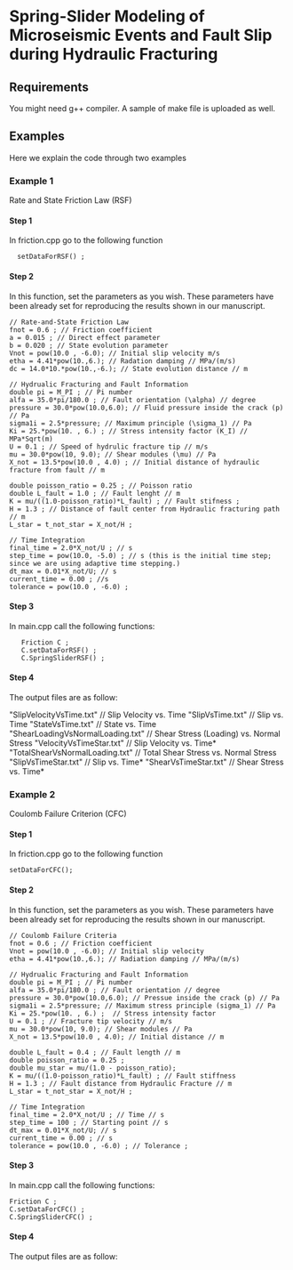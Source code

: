 # Spring-Slider Modeling of Microseismic Events and Fault Slip during Hydraulic Fracturing

## Requirements
You might need g++ compiler. A sample of make file is uploaded as well.

## Examples
Here we explain the code through two examples

### Example 1
Rate and State Friction Law (RSF)

#### Step 1
In friction.cpp go to the following function

      setDataForRSF() ;
      
#### Step 2
In this function, set the parameters as you wish. These parameters have been already set for reproducing the results shown in our manuscript.

  	// Rate-and-State Friction Law
	fnot = 0.6 ; // Friction coefficient
	a = 0.015 ; // Direct effect parameter
	b = 0.020 ; // State evolution parameter
	Vnot = pow(10.0 , -6.0); // Initial slip velocity m/s
	etha = 4.41*pow(10.,6.); // Radation damping // MPa/(m/s)
  	dc = 14.0*10.*pow(10.,-6.); // State evolution distance // m
	
	// Hydrualic Fracturing and Fault Information
	double pi = M_PI ; // Pi number
	alfa = 35.0*pi/180.0 ; // Fault orientation (\alpha) // degree
	pressure = 30.0*pow(10.0,6.0); // Fluid pressure inside the crack (p)  // Pa 
	sigma1i = 2.5*pressure; // Maximum principle (\sigma_1) // Pa
	Ki = 25.*pow(10. , 6.) ; // Stress intensity factor (K_I) // MPa*Sqrt(m) 
	U = 0.1 ; // Speed of hydrulic fracture tip // m/s
	mu = 30.0*pow(10, 9.0); // Shear modules (\mu) // Pa
	X_not = 13.5*pow(10.0 , 4.0) ; // Initial distance of hydraulic fracture from fault // m 

	double poisson_ratio = 0.25 ; // Poisson ratio
	double L_fault = 1.0 ; // Fault lenght // m 
	K = mu/((1.0-poisson_ratio)*L_fault) ; // Fault stifness ;
	H = 1.3 ; // Distance of fault center from Hydraulic fracturing path // m
	L_star = t_not_star = X_not/H ;

	// Time Integration
	final_time = 2.0*X_not/U ; // s
	step_time = pow(10.0, -5.0) ; // s (this is the initial time step; since we are using adaptive time stepping.)
	dt_max = 0.01*X_not/U; // s
	current_time = 0.00 ; //s
	tolerance = pow(10.0 , -6.0) ;

#### Step 3
In main.cpp call the following functions:

	   Friction C ;
	   C.setDataForRSF() ;
	   C.SpringSliderRSF() ;
	   
#### Step 4
The output files are as follow:

"SlipVelocityVsTime.txt" // Slip Velocity vs. Time
"SlipVsTime.txt" // Slip vs. Time
"StateVsTime.txt" // State vs. Time
"ShearLoadingVsNormalLoading.txt" // Shear Stress (Loading) vs. Normal Stress 
"VelocityVsTimeStar.txt" // Slip Velocity vs. Time* 
"TotalShearVsNormalLoading.txt" // Total Shear Stress vs. Normal Stress
"SlipVsTimeStar.txt" // Slip vs. Time*
"ShearVsTimeStar.txt" // Shear Stress vs. Time*

### Example 2
Coulomb Failure Criterion (CFC)

#### Step 1
In friction.cpp go to the following function

	setDataForCFC();

#### Step 2
In this function, set the parameters as you wish. These parameters have been already set for reproducing the results shown in our manuscript.

	// Coulomb Failure Criteria 
	fnot = 0.6 ; // Friction coefficient
	Vnot = pow(10.0 , -6.0); // Initial slip velocity
	etha = 4.41*pow(10.,6.); // Radiation damping // MPa/(m/s)

	// Hydrualic Fracturing and Fault Information
	double pi = M_PI ; // Pi number
	alfa = 35.0*pi/180.0 ; // Fault orientation // degree
	pressure = 30.0*pow(10.0,6.0); // Pressue inside the crack (p) // Pa 
	sigma1i = 2.5*pressure; // Maximum stress principle (sigma_1) // Pa 
	Ki = 25.*pow(10. , 6.) ;  // Stress intensity factor
	U = 0.1 ; // Fracture tip velocity // m/s
	mu = 30.0*pow(10, 9.0); // Shear modules // Pa
	X_not = 13.5*pow(10.0 , 4.0); // Initial distance // m
	
	double L_fault = 0.4 ; // Fault length // m
	double poisson_ratio = 0.25 ;
	double mu_star = mu/(1.0 - poisson_ratio);
	K = mu/((1.0-poisson_ratio)*L_fault) ; // Fault stiffness
	H = 1.3 ; // Fault distance from Hydraulic Fracture // m
	L_star = t_not_star = X_not/H ;
	
	// Time Integration
	final_time = 2.0*X_not/U ; // Time // s
	step_time = 100 ; // Starting point // s
	dt_max = 0.01*X_not/U; // s
	current_time = 0.00 ; // s
	tolerance = pow(10.0 , -6.0) ; // Tolerance ;
	
#### Step 3
In main.cpp call the following functions:

	Friction C ;
	C.setDataForCFC() ;
	C.SpringSliderCFC() ;
	
#### Step 4
The output files are as follow:

